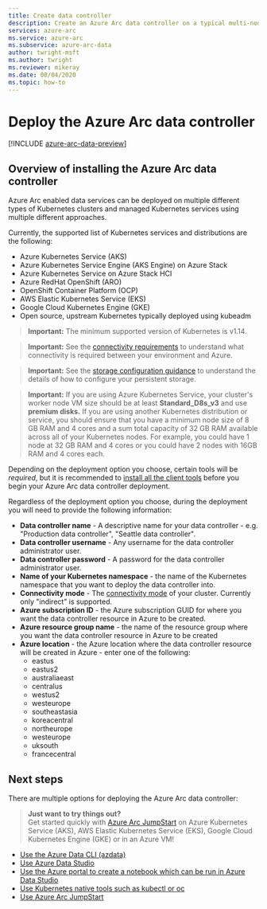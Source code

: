 ```yaml
---
title: Create data controller
description: Create an Azure Arc data controller on a typical multi-node Kubernetes cluster which you already have deployed.
services: azure-arc
ms.service: azure-arc
ms.subservice: azure-arc-data
author: twright-msft
ms.author: twright
ms.reviewer: mikeray
ms.date: 08/04/2020
ms.topic: how-to
---
```


# Deploy the Azure Arc data controller

[!INCLUDE [azure-arc-data-preview](../../../includes/azure-arc-data-preview.md)]

## Overview of installing the Azure Arc data controller

Azure Arc enabled data services can be deployed on multiple different types of Kubernetes clusters and managed Kubernetes services using multiple different approaches.

Currently, the supported list of Kubernetes services and distributions are the following:

- Azure Kubernetes Service (AKS)
- Azure Kubernetes Service Engine (AKS Engine) on Azure Stack
- Azure Kubernetes Service on Azure Stack HCI
- Azure RedHat OpenShift (ARO)
- OpenShift Container Platform (OCP)
- AWS Elastic Kubernetes Service (EKS)
- Google Cloud Kubernetes Engine (GKE)
- Open source, upstream Kubernetes typically deployed using kubeadm

> **Important:** The minimum supported version of Kubernetes is v1.14.

> **Important:** See the [connectivity requirements](/connectivity.md) to understand what connectivity is required between your environment and Azure.

> **Important:** See the [storage configuration guidance](/storage-configuration.md) to understand the details of how to configure your persistent storage.

> **Important:** If you are using Azure Kubernetes Service, your cluster's worker node VM size should be at least **Standard_D8s_v3** and use **premium disks.**   If you are using another Kubernetes distribution or service, you should ensure that you have a minimum node size of 8 GB RAM and 4 cores and a sum total capacity of 32 GB RAM available across all of your Kubernetes nodes.  For example, you could have 1 node at 32 GB RAM and 4 cores or you could have 2 nodes with 16GB RAM and 4 cores each.

Depending on the deployment option you choose, certain tools will be _required_, but it is recommended to [install all the client tools](install-client-tools.md) before you begin your Azure Arc data controller deployment.

Regardless of the deployment option you choose, during the deployment you will need to provide the following information:

- **Data controller name** - A descriptive name for your data controller - e.g. "Production data controller", "Seattle data controller".
- **Data controller username** - Any username for the data controller administrator user.
- **Data controller password** - A password for the data controller administrator user.
- **Name of your Kubernetes namespace** - the name of the Kubernetes namespace that you want to deploy the data controller into.
- **Connectivity mode** - The [connectivity mode](connectivity.md) of your cluster. Currently only "indirect" is supported.
- **Azure subscription ID** - the Azure subscription GUID for where you want the data controller resource in Azure to be created.
- **Azure resource group name** - the name of the resource group where you want the data controller resource in Azure to be created
- **Azure location** - the Azure location where the data controller resource will be created in Azure - enter one of the following: 
  - eastus
  - eastus2
  - australiaeast
  - centralus
  - westus2
  - westeurope
  - southeastasia
  - koreacentral
  - northeurope
  - westeurope
  - uksouth
  - francecentral

## Next steps

There are multiple options for deploying the Azure Arc data controller:

> **Just want to try things out?**  
> Get started quickly with [Azure Arc JumpStart](https://github.com/microsoft/azure_arc#azure-arc-enabled-data-services) on Azure Kubernetes Service (AKS), AWS Elastic Kubernetes Service (EKS), Google Cloud Kubernetes Engine (GKE) or in an Azure VM!
> 
- [Use the Azure Data CLI (azdata)](create-data-controller-using-azdata.md)
- [Use Azure Data Studio](create-data-controller-azure-data-studio.md)
- [Use the Azure portal to create a notebook which can be run in Azure Data Studio](create-data-controller-resource-in-azure-portal.md)
- [Use Kubernetes native tools such as kubectl or oc](create-data-controller-using-k8s-native-tools.md)
- [Use Azure Arc JumpStart](https://github.com/microsoft/azure_arc#azure-arc-enabled-data-services)
